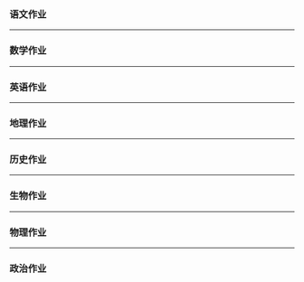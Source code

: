 ### 语文作业 ###

-----
### 数学作业 ###

-----
### 英语作业 ###

-----
### 地理作业 ###

-----
### 历史作业 ###

-----
### 生物作业 ###

-----
### 物理作业 ###

-----
### 政治作业 ###

